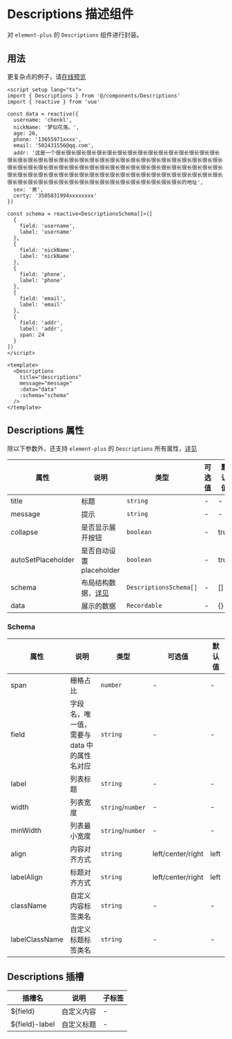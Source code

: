 # Descriptions 描述组件

对 `element-plus` 的 `Descriptions` 组件进行封装。

## 用法

更复杂点的例子，请[在线预览](https://element-plus-admin.cn/#/components/descriptions)

```vue
<script setup lang="ts">
import { Descriptions } from '@/components/Descriptions'
import { reactive } from 'vue'

const data = reactive({
  username: 'chenkl',
  nickName: '梦似花落。',
  age: 26,
  phone: '13655971xxxx',
  email: '502431556@qq.com',
  addr: '这是一个很长很长很长很长很长很长很长很长很长很长很长很长很长很长很长很长很长很长很长很长很长很长很长很长很长很长很长很长很长很长很长很长很长很长很长很长很长很长很长很长很长很长很长很长很长很长很长很长很长很长很长很长很长很长很长很长很长很长很长很长很长很长很长很长很长很长很长很长很长很长很长很长很长很长很长很长很长很长很长很长很长很长很长很长很长很长很长很长很长很长很长很长很长很长很长很长的地址',
  sex: '男',
  certy: '3505831994xxxxxxxx'
})

const schema = reactive<DescriptionsSchema[]>([
  {
    field: 'username',
    label: 'username'
  },
  {
    field: 'nickName',
    label: 'nickName'
  },
  {
    field: 'phone',
    label: 'phone'
  },
  {
    field: 'email',
    label: 'email'
  },
  {
    field: 'addr',
    label: 'addr',
    span: 24
  }
])
</script>

<template>
  <Descriptions
    title="descriptions"
    message="message"
    :data="data"
    :schema="schema"
  />
</template>

```

## Descriptions 属性

除以下参数外，还支持 `element-plus` 的 `Descriptions` 所有属性，[详见](https://element-plus.org/zh-CN/component/descriptions.html#descriptions-%E5%B1%9E%E6%80%A7)

| 属性 | 说明 | 类型 | 可选值 | 默认值 |
| ---- | ---- | ---- | ---- | ---- |
| title | 标题 | `string` | - | - |
| message | 提示 | `string` | - | - |
| collapse | 是否显示展开按钮 | `boolean` | - | true |
| autoSetPlaceholder | 是否自动设置 placeholder | `boolean` | - | true |
| schema | 布局结构数据，[详见](#Schema) | `DescriptionsSchema[]` | - | [] |
| data | 展示的数据 | `Recordable` | - | {} |

### Schema<span id="Schema"></span>

| 属性 | 说明 | 类型 | 可选值 | 默认值 |
| ---- | ---- | ---- | ---- | ---- |
| span | 栅格占比 | `number` | - | - |
| field | 字段名，唯一值，需要与 data 中的属性名对应 | `string` | - | - |
| label | 列表标题 | `string` | - | - |
| width | 列表宽度 | `string`/`number` | - | - |
| minWidth | 列表最小宽度 | `string`/`number` | - | - |
| align | 内容对齐方式 | `string` | left/center/right | left |
| labelAlign | 标题对齐方式 | `string` | left/center/right | left |
| className | 自定义内容标签类名 | `string` | - | - |
| labelClassName | 自定义标题标签类名 | `string` | - | - |

## Descriptions 插槽

| 插槽名 | 说明 | 子标签 |
| ---- | ---- | ---- |
| ${field} | 自定义内容 | - |
| ${field}-label | 自定义标题| - |
